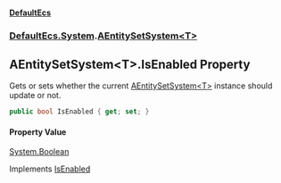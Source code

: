 #### [DefaultEcs](DefaultEcs.md 'DefaultEcs')
### [DefaultEcs.System](DefaultEcs.md#DefaultEcs_System 'DefaultEcs.System').[AEntitySetSystem&lt;T&gt;](AEntitySetSystem_T_.md 'DefaultEcs.System.AEntitySetSystem&lt;T&gt;')
## AEntitySetSystem&lt;T&gt;.IsEnabled Property
Gets or sets whether the current [AEntitySetSystem&lt;T&gt;](AEntitySetSystem_T_.md 'DefaultEcs.System.AEntitySetSystem&lt;T&gt;') instance should update or not.  
```csharp
public bool IsEnabled { get; set; }
```
#### Property Value
[System.Boolean](https://docs.microsoft.com/en-us/dotnet/api/System.Boolean 'System.Boolean')

Implements [IsEnabled](ISystem_T__IsEnabled.md 'DefaultEcs.System.ISystem&lt;T&gt;.IsEnabled')  
